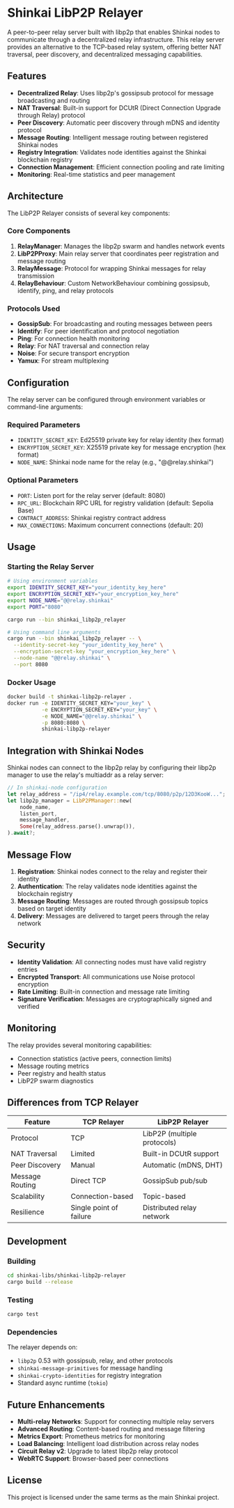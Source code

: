 # Shinkai LibP2P Relayer

A peer-to-peer relay server built with libp2p that enables Shinkai nodes to communicate through a decentralized relay infrastructure. This relay server provides an alternative to the TCP-based relay system, offering better NAT traversal, peer discovery, and decentralized messaging capabilities.

## Features

- **Decentralized Relay**: Uses libp2p's gossipsub protocol for message broadcasting and routing
- **NAT Traversal**: Built-in support for DCUtR (Direct Connection Upgrade through Relay) protocol
- **Peer Discovery**: Automatic peer discovery through mDNS and identity protocol
- **Message Routing**: Intelligent message routing between registered Shinkai nodes
- **Registry Integration**: Validates node identities against the Shinkai blockchain registry
- **Connection Management**: Efficient connection pooling and rate limiting
- **Monitoring**: Real-time statistics and peer management

## Architecture

The LibP2P Relayer consists of several key components:

### Core Components

1. **RelayManager**: Manages the libp2p swarm and handles network events
2. **LibP2PProxy**: Main relay server that coordinates peer registration and message routing
3. **RelayMessage**: Protocol for wrapping Shinkai messages for relay transmission
4. **RelayBehaviour**: Custom NetworkBehaviour combining gossipsub, identify, ping, and relay protocols

### Protocols Used

- **GossipSub**: For broadcasting and routing messages between peers
- **Identify**: For peer identification and protocol negotiation
- **Ping**: For connection health monitoring
- **Relay**: For NAT traversal and connection relay
- **Noise**: For secure transport encryption
- **Yamux**: For stream multiplexing

## Configuration

The relay server can be configured through environment variables or command-line arguments:

### Required Parameters

- `IDENTITY_SECRET_KEY`: Ed25519 private key for relay identity (hex format)
- `ENCRYPTION_SECRET_KEY`: X25519 private key for message encryption (hex format)
- `NODE_NAME`: Shinkai node name for the relay (e.g., "@@relay.shinkai")

### Optional Parameters

- `PORT`: Listen port for the relay server (default: 8080)
- `RPC_URL`: Blockchain RPC URL for registry validation (default: Sepolia Base)
- `CONTRACT_ADDRESS`: Shinkai registry contract address
- `MAX_CONNECTIONS`: Maximum concurrent connections (default: 20)

## Usage

### Starting the Relay Server

```bash
# Using environment variables
export IDENTITY_SECRET_KEY="your_identity_key_here"
export ENCRYPTION_SECRET_KEY="your_encryption_key_here"
export NODE_NAME="@@relay.shinkai"
export PORT="8080"

cargo run --bin shinkai_libp2p_relayer

# Using command line arguments
cargo run --bin shinkai_libp2p_relayer -- \
  --identity-secret-key "your_identity_key_here" \
  --encryption-secret-key "your_encryption_key_here" \
  --node-name "@@relay.shinkai" \
  --port 8080
```

### Docker Usage

```bash
docker build -t shinkai-libp2p-relayer .
docker run -e IDENTITY_SECRET_KEY="your_key" \
           -e ENCRYPTION_SECRET_KEY="your_key" \
           -e NODE_NAME="@@relay.shinkai" \
           -p 8080:8080 \
           shinkai-libp2p-relayer
```

## Integration with Shinkai Nodes

Shinkai nodes can connect to the libp2p relay by configuring their libp2p manager to use the relay's multiaddr as a relay server:

```rust
// In shinkai-node configuration
let relay_address = "/ip4/relay.example.com/tcp/8080/p2p/12D3KooW...";
let libp2p_manager = LibP2PManager::new(
    node_name,
    listen_port,
    message_handler,
    Some(relay_address.parse().unwrap()),
).await?;
```

## Message Flow

1. **Registration**: Shinkai nodes connect to the relay and register their identity
2. **Authentication**: The relay validates node identities against the blockchain registry  
3. **Message Routing**: Messages are routed through gossipsub topics based on target identity
4. **Delivery**: Messages are delivered to target peers through the relay network

## Security

- **Identity Validation**: All connecting nodes must have valid registry entries
- **Encrypted Transport**: All communications use Noise protocol encryption
- **Rate Limiting**: Built-in connection and message rate limiting
- **Signature Verification**: Messages are cryptographically signed and verified

## Monitoring

The relay provides several monitoring capabilities:

- Connection statistics (active peers, connection limits)
- Message routing metrics
- Peer registry and health status
- LibP2P swarm diagnostics

## Differences from TCP Relayer

| Feature | TCP Relayer | LibP2P Relayer |
|---------|-------------|----------------|
| Protocol | TCP | LibP2P (multiple protocols) |
| NAT Traversal | Limited | Built-in DCUtR support |
| Peer Discovery | Manual | Automatic (mDNS, DHT) |
| Message Routing | Direct TCP | GossipSub pub/sub |
| Scalability | Connection-based | Topic-based |
| Resilience | Single point of failure | Distributed relay network |

## Development

### Building

```bash
cd shinkai-libs/shinkai-libp2p-relayer
cargo build --release
```

### Testing

```bash
cargo test
```

### Dependencies

The relayer depends on:
- `libp2p` 0.53 with gossipsub, relay, and other protocols
- `shinkai-message-primitives` for message handling
- `shinkai-crypto-identities` for registry integration
- Standard async runtime (`tokio`)

## Future Enhancements

- **Multi-relay Networks**: Support for connecting multiple relay servers
- **Advanced Routing**: Content-based routing and message filtering
- **Metrics Export**: Prometheus metrics for monitoring
- **Load Balancing**: Intelligent load distribution across relay nodes
- **Circuit Relay v2**: Upgrade to latest libp2p relay protocol
- **WebRTC Support**: Browser-based peer connections

## License

This project is licensed under the same terms as the main Shinkai project. 